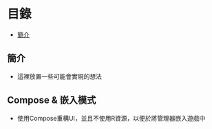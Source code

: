 # 目錄
- [簡介](#introduction)

## 簡介 <a id="introduction"></a>
* 這裡放置一些可能會實現的想法

## Compose & 嵌入模式
* 使用Compose重構UI，並且不使用R資源，以便於將管理器嵌入遊戲中